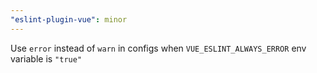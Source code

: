 ```yaml
---
"eslint-plugin-vue": minor
---
```


Use `error` instead of `warn` in configs when `VUE_ESLINT_ALWAYS_ERROR` env variable is `"true"`
